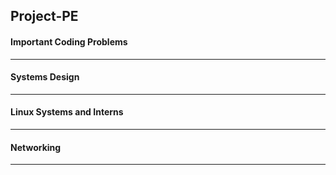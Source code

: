 ## Project-PE


#### Important Coding Problems
------



#### Systems Design
------


#### Linux Systems and Interns
------



#### Networking
------
